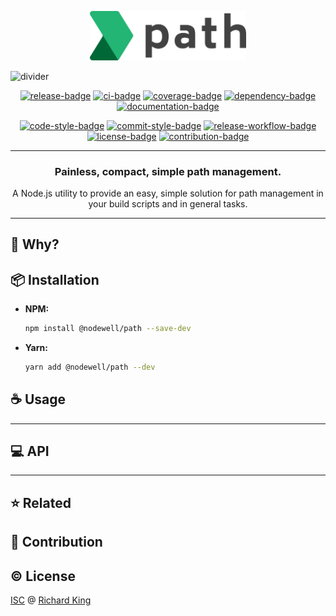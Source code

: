 <p align="center">
  <img width="250" src="assets/icon-with-name-color.svg" alt="@nodewell/path" />
</p>

<img src="https://cdn.jsdelivr.net/npm/@nodewell/assets@1.2.1/media/github/divider.svg" alt="divider" />

<!-- Badges - 1st row -->
<p align="center">
  <!-- NPM badge -->
  <a href="https://www.npmjs.com/package/@nodewell/path"><img src="https://img.shields.io/npm/v/@nodewell/path?color=brightgreen&style=flat-square" alt="release-badge"></a>
  <!-- CI badge -->
  <a href="https://github.com/nodewell/path/actions?query=workflow%3ACI"><img src="https://github.com/nodewell/path/workflows/CI/badge.svg?style=flat-square" alt="ci-badge"></a>
  <!-- Coverage badge -->
  <a href="https://codecov.io/gh/nodewell/path"><img src="https://img.shields.io/codecov/c/github/nodewell/path?style=flat-square" alt="coverage-badge"></a>
  <!-- Dependency badge -->
  <a href="https://david-dm.org/nodewell/path"><img src="https://img.shields.io/badge/dependabot-enabled-brightgreen.svg?style=flat-square" alt="dependency-badge"></a>
  <!-- Documentation badge -->
  <a href="https://github.com/nodewell/path/blob/master/doc/API.md"><img src="https://inch-ci.org/github/nodewell/path.svg?branch=master&style=flat-square" alt="documentation-badge"></a>
</p>

<!-- Badges - 2nd row -->
<p align="center">
  <!-- Code style badge -->
  <a href="https://standardjs.com"><img src="https://img.shields.io/badge/style-standardjs-f1d300.svg?style=flat-square" alt="code-style-badge"></a>
  <!-- Commit style badge -->
  <a href="https://commitizen.github.io/cz-cli"><img src="https://img.shields.io/badge/commit-commitizen-fe7d37.svg?style=flat-square" alt="commit-style-badge"></a>
  <!-- Release workflow badge -->
  <a href="https://semantic-release.gitbook.io/semantic-release"><img src="https://img.shields.io/badge/release-semantic--release-e10079.svg?style=flat-square" alt="release-workflow-badge"></a>
  <!-- License badge -->
  <a href="https://github.com/nodewell/path/blob/master/LICENSE.md"><img src="https://img.shields.io/badge/license-ISC-blue.svg?style=flat-square" alt="license-badge"></a>
  <!-- Contribution badge -->
  <a href="https://github.com/nodewell/path/blob/master/.github/CONTRIBUTING.md"><img src="https://img.shields.io/badge/PRs-welcome-brightgreen.svg?style=flat-square" alt="contribution-badge"></a>
</p>

---

<h3 align="center">
  Painless, compact, simple path management.
</h3>

<p align="center">
  A Node.js utility to provide an easy, simple solution for path management
  in your build scripts and in general tasks.
</p>

---

## :thinking: Why?

## :package: Installation

- **NPM:**

  ```bash
  npm install @nodewell/path --save-dev
  ```

- **Yarn:**

  ```bash
  yarn add @nodewell/path --dev
  ```

## :coffee: Usage

---

## :computer: API

<!--- <% api --->
<!--- api %> --->

---

## :star: Related

## :beers: Contribution

## :copyright: License

[ISC][url-license-doc] @ [Richard King](https://www.richrdkng.com)

  <!--- References ============================================================================ -->

  <!--- URLs -->
  [url-license-doc]: https://github.com/nodewell/path/blob/master/LICENSE.md
